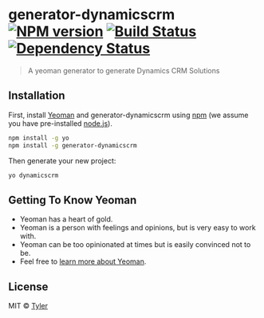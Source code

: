 # generator-dynamicscrm [![NPM version][npm-image]][npm-url] [![Build Status][travis-image]][travis-url] [![Dependency Status][daviddm-image]][daviddm-url]
> A yeoman generator to generate Dynamics CRM Solutions

## Installation

First, install [Yeoman](http://yeoman.io) and generator-dynamicscrm using [npm](https://www.npmjs.com/) (we assume you have pre-installed [node.js](https://nodejs.org/)).

```bash
npm install -g yo
npm install -g generator-dynamicscrm
```

Then generate your new project:

```bash
yo dynamicscrm
```

## Getting To Know Yeoman

 * Yeoman has a heart of gold.
 * Yeoman is a person with feelings and opinions, but is very easy to work with.
 * Yeoman can be too opinionated at times but is easily convinced not to be.
 * Feel free to [learn more about Yeoman](http://yeoman.io/).

## License

MIT © [Tyler](microsoft.com)


[npm-image]: https://badge.fury.io/js/generator-dynamicscrm.svg
[npm-url]: https://npmjs.org/package/generator-dynamicscrm
[travis-image]: https://travis-ci.org//generator-dynamicscrm.svg?branch=master
[travis-url]: https://travis-ci.org//generator-dynamicscrm
[daviddm-image]: https://david-dm.org//generator-dynamicscrm.svg?theme=shields.io
[daviddm-url]: https://david-dm.org//generator-dynamicscrm
